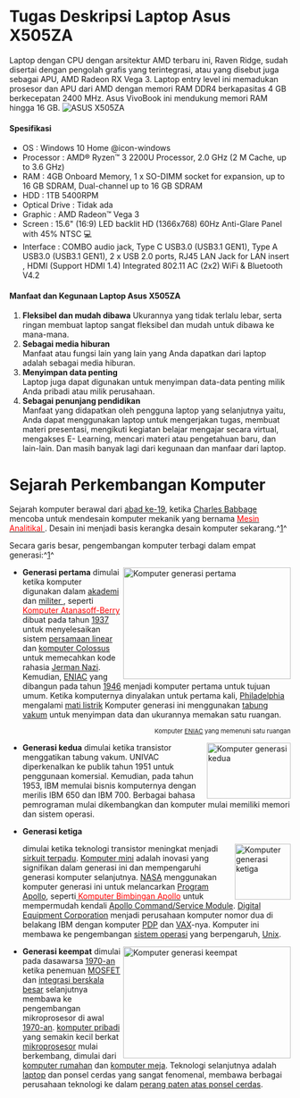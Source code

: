 # Tugas Deskripsi Laptop Asus X505ZA
Laptop dengan CPU dengan arsitektur AMD terbaru ini, Raven Ridge, sudah disertai dengan pengolah grafis yang terintegrasi, atau yang disebut juga sebagai APU, AMD Radeon RX Vega 3. Laptop entry level ini memadukan prosesor dan APU dari AMD dengan memori RAM DDR4 berkapasitas 4 GB berkecepatan 2400 MHz. Asus VivoBook ini mendukung memori RAM hingga 16 GB.
![ASUS X505ZA](https://laptopnesia.com/wp-content/uploads/2018/11/Review-Asus-VivoBook-15-X505ZA-Spesifikasi-AMD-Ryzen-3.jpg)
#### Spesifikasi
* OS : Windows 10 Home @icon-windows
* Processor : AMD® Ryzen™ 3 2200U Processor, 2.0 GHz (2 M Cache, up to 3.6 GHz) 
* RAM : 4GB Onboard Memory, 1 x SO-DIMM socket for expansion, up to 16 GB SDRAM, Dual-channel up to 16 GB SDRAM
* HDD : 1TB 5400RPM 
* Optical Drive : Tidak ada
* Graphic : AMD Radeon™ Vega 3
* Screen : 15.6" (16:9) LED backlit HD (1366x768) 60Hz  Anti-Glare Panel with 45% NTSC 💻
* Interface : COMBO audio jack, Type C USB3.0 (USB3.1 GEN1), Type A USB3.0 (USB3.1 GEN1), 2 x USB 2.0 ports, RJ45 LAN Jack for LAN insert , HDMI (Support HDMI 1.4)
Integrated 802.11 AC (2x2) WiFi & Bluetooth V4.2
#### Manfaat dan Kegunaan Laptop Asus X505ZA
1. **Fleksibel dan mudah dibawa**
Ukurannya yang tidak terlalu lebar, serta ringan membuat laptop sangat fleksibel dan mudah untuk dibawa ke mana-mana.
2. **Sebagai media hiburan**  
Manfaat atau fungsi lain yang lain yang Anda dapatkan dari laptop adalah sebagai media hiburan.
3. **Menyimpan data penting**  
Laptop juga dapat digunakan untuk menyimpan data-data penting milik Anda pribadi atau milik perusahaan.
4. **Sebagai penunjang pendidikan**  
Manfaat yang didapatkan oleh pengguna laptop yang selanjutnya yaitu, Anda dapat menggunakan laptop untuk mengerjakan tugas, membuat materi presentasi, mengikuti kegiatan belajar mengajar secara virtual, mengakses E- Learning, mencari materi atau pengetahuan baru, dan lain-lain. Dan masih banyak lagi dari kegunaan dan manfaar dari laptop.

# **Sejarah Perkembangan Komputer**
Sejarah komputer berawal dari [abad ke-19](https://id.wikipedia.org/wiki/Abad_ke_19), ketika [Charles Babbage](https://id.wikipedia.org/wiki/Charles_Babbage) mencoba untuk mendesain komputer mekanik yang bernama <a href="https://id.wikipedia.org/w/index.php?title=Mesin_Analitikal&action=edit&redlink=1"><span style="color:red"> Mesin Analitikal  </a></span>. Desain ini menjadi basis kerangka desain komputer sekarang.^[1](https://id.wikipedia.org/wiki/Sejarah_komputer#cite_note-:0-1)^

Secara garis besar, pengembangan komputer terbagi dalam empat generasi:^[1](https://id.wikipedia.org/wiki/Sejarah_komputer#cite_note-:0-1)^

* **Generasi pertama**  <img align="right" width="300" height="200" src="https://upload.wikimedia.org/wikipedia/commons/thumb/e/ee/Classic_shot_of_the_ENIAC_%28full_resolution%29.jpg/315px-Classic_shot_of_the_ENIAC_%28full_resolution%29.jpg" alt="Komputer generasi pertama"> dimulai ketika komputer digunakan dalam
[akademi](https://id.wikipedia.org/wiki/Akademi) dan [ militer ](https://id.wikipedia.org/wiki/Militer) , seperti <a href="https://id.wikipedia.org/w/index.php?title=Komputer_Atanasoff-Berry&action=edit&redlink=1"> <span style="color:red">Komputer Atanasoff-Berry</a></span> dibuat pada tahun [1937](https://id.wikipedia.org/wiki/1937) untuk menyelesaikan sistem [persamaan linear](https://id.wikipedia.org/wiki/Persamaan_linear) dan [komputer Colossus](https://id.wikipedia.org/wiki/Komputer_Colossus) untuk memecahkan kode rahasia [Jerman Nazi](https://id.wikipedia.org/wiki/Jerman_Nazi). Kemudian, [ENIAC](https://id.wikipedia.org/wiki/ENIAC) yang dibangun pada tahun [1946](https://id.wikipedia.org/wiki/1946) menjadi komputer pertama untuk tujuan umum. Ketika komputernya dinyalakan untuk pertama kali, [Philadelphia]() mengalami [mati listrik]() Komputer generasi ini menggunakan [tabung vakum](https://id.wikipedia.org/wiki/Tabung_vakum)  untuk menyimpan data dan ukurannya memakan satu ruangan.
 <p style="text-align:right;font-size:11px;">Komputer <a href="https://id.wikipedia.org/wiki/ENIAC">ENIAC</a> yang memenuhi satu ruangan</p>

* **Generasi kedua** <img align="right" width="150" height="100" src="https://upload.wikimedia.org/wikipedia/commons/thumb/3/38/Woman_using_police_computers%2C_Sekilas_Lintas_Kepolisian_Republik_Indonesia%2C_p93.jpg/352px-Woman_using_police_computers%2C_Sekilas_Lintas_Kepolisian_Republik_Indonesia%2C_p93.jpg" alt="Komputer generasi kedua"> dimulai ketika transistor menggatikan tabung vakum. UNIVAC diperkenalkan ke publik tahun 1951 untuk penggunaan komersial. Kemudian, pada tahun 1953, IBM memulai bisnis komputernya dengan merilis IBM 650 dan IBM 700. Berbagai bahasa pemrograman mulai dikembangkan dan komputer mulai memiliki memori dan sistem operasi.

* **Generasi ketiga** <p></p><img align="right" width="100" height="100" src="https://4.bp.blogspot.com/-TUKsljiy21c/WuNhuZx9XoI/AAAAAAAAEDE/rCAvsjXs8q4trg3LhubHqZO6pno2vHpWwCLcBGAs/s320/Old-Computers.jpg" alt="Komputer generasi ketiga">dimulai ketika teknologi transistor meningkat menjadi [sirkuit terpadu](https://id.wikipedia.org/wiki/Sirkuit_terpadu). [Komputer mini](https://id.wikipedia.org/wiki/Komputer_mini) adalah inovasi yang signifikan dalam generasi ini dan mempengaruhi generasi komputer selanjutnya. [NASA](https://id.wikipedia.org/wiki/NASA) menggunakan komputer generasi ini untuk melancarkan [Program Apollo](https://id.wikipedia.org/wiki/Program_Apollo), seperti<a href="https://id.wikipedia.org/w/index.php?title=Komputer_Bimbingan_Apollo&action=edit&redlink=1"> <span style="color:red">Komputer Bimbingan Apollo</a></span> untuk mempermudah kendali [Apollo Command/Service Module](https://id.wikipedia.org/wiki/Apollo_Command/Service_Module). [Digital Equipment Corporation](https://id.wikipedia.org/wiki/Digital_Equipment_Corporation) menjadi perusahaan komputer nomor dua di belakang IBM dengan komputer [PDP](https://id.wikipedia.org/w/index.php?title=Programmed_Data_Processor&action=edit&redlink=1) dan [VAX](https://id.wikipedia.org/w/index.php?title=VAX&action=edit&redlink=1)-nya. Komputer ini membawa ke pengembangan [sistem operasi](https://id.wikipedia.org/wiki/Sistem_operasi) yang berpengaruh, [Unix](https://id.wikipedia.org/wiki/Unix).

* **Generasi keempat** <img align="right" width="300" height="200" src="https://upload.wikimedia.org/wikipedia/commons/thumb/e/e9/Bundesarchiv_B_145_Bild-F077948-0006%2C_Jugend-Computerschule_mit_IBM-PC.jpg/289px-Bundesarchiv_B_145_Bild-F077948-0006%2C_Jugend-Computerschule_mit_IBM-PC.jpg" alt="Komputer generasi keempat"> dimulai pada dasawarsa [1970-an](https://id.wikipedia.org/wiki/1970-an) ketika penemuan [MOSFET](https://id.wikipedia.org/wiki/MOSFET) dan [integrasi berskala besar](https://id.wikipedia.org/wiki/Sirkuit_terpadu#SSI,_MSI_and_LSI) selanjutnya membawa ke pengembangan mikroprosesor di awal [1970-an](https://id.wikipedia.org/wiki/1970-an). [komputer pribadi](https://id.wikipedia.org/wiki/Komputer_pribadi) yang semakin kecil berkat [mikroprosesor](https://id.wikipedia.org/wiki/Mikroprosesor) mulai berkembang, dimulai dari [komputer rumahan](https://id.wikipedia.org/wiki/Komputer_rumah) dan [komputer meja](https://id.wikipedia.org/wiki/Komputer_meja). Teknologi selanjutnya adalah [laptop](https://id.wikipedia.org/wiki/Laptop) dan ponsel cerdas yang sangat fenomenal, membawa berbagai perusahaan teknologi ke dalam [perang paten atas ponsel cerdas](https://id.wikipedia.org/wiki/Perang_telepon_pintar).



